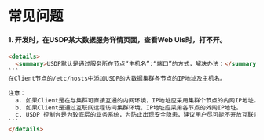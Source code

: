 # 常见问题



#### 1. 开发时，在USDP某大数据服务详情页面，查看Web UIs时，打不开。

~~~HTML
<details>
  <summary>USDP默认是通过服务所在节点“主机名”:“端口”的方式，解决办法：</summary>
```
在Client节点的/etc/hosts中添加USDP的大数据集群各节点的IP地址及主机名。
  
注意：
  a. 如果Client是在与集群可直接互通的内网环境，IP地址应采用集群个节点的内网IP地址。
  b. 如果Client是通过互联网远程访问集群环境，IP地址应采用各节点的外网IP地址。
  c. USDP 控制台是为较底层的业务系统，为防止出现安全隐患，建议用户尽可能不开放互联网可访问方式，若必须开放，建议添加严格的节点访问限制防火墙等策略，缩小请求源范围。或采用VPN方案安全访问。
```
</details>
~~~

